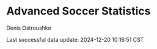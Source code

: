 # Advanced Soccer Statistics
Denis Ostroushko

<!-- gfm -->

Last successful data update: 2024-12-20 10:16:51 CST
